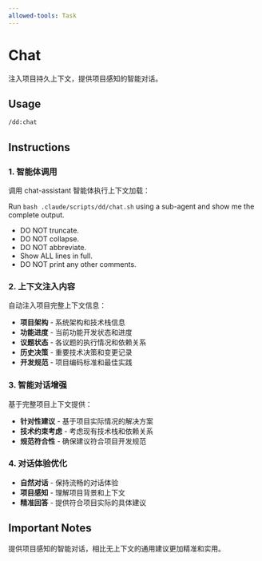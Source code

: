 ```yaml
---
allowed-tools: Task
---
```


# Chat

注入项目持久上下文，提供项目感知的智能对话。

## Usage

```bash
/dd:chat
```

## Instructions

### 1. 智能体调用

调用 chat-assistant 智能体执行上下文加载：

Run `bash .claude/scripts/dd/chat.sh` using a sub-agent and show me the complete output.

- DO NOT truncate.
- DO NOT collapse.
- DO NOT abbreviate.
- Show ALL lines in full.
- DO NOT print any other comments.

### 2. 上下文注入内容

自动注入项目完整上下文信息：

- **项目架构** - 系统架构和技术栈信息
- **功能进度** - 当前功能开发状态和进度
- **议题状态** - 各议题的执行情况和依赖关系
- **历史决策** - 重要技术决策和变更记录
- **开发规范** - 项目编码标准和最佳实践

### 3. 智能对话增强

基于完整项目上下文提供：

- **针对性建议** - 基于项目实际情况的解决方案
- **技术约束考虑** - 考虑现有技术栈和依赖关系
- **规范符合性** - 确保建议符合项目开发规范

### 4. 对话体验优化

- **自然对话** - 保持流畅的对话体验
- **项目感知** - 理解项目背景和上下文
- **精准回答** - 提供符合项目实际的具体建议

## Important Notes

提供项目感知的智能对话，相比无上下文的通用建议更加精准和实用。
